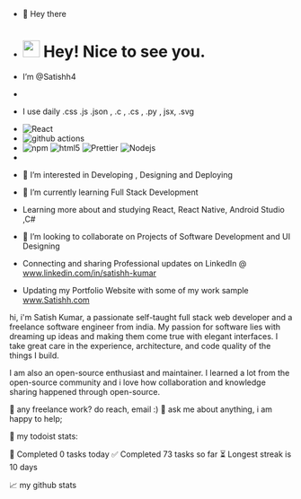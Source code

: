 - 👋 Hey there
- <h1><img src="https://emojis.slackmojis.com/emojis/images/1531849430/4246/blob-sunglasses.gif?1531849430" width="30"/> Hey! Nice to see you.</h1>
-  I’m @Satishh4
-  
- I use daily .css .js .json , .c , .cs , .py , jsx, .svg
- <img alt="React" src="https://img.shields.io/badge/-React-45b8d8?style=flat-square&logo=react&logoColor=white" />
- <img alt="github actions" src="https://img.shields.io/badge/-Github_Actions-2088FF?style=flat-square&logo=github-actions&logoColor=white" />
- <img alt="npm" src="https://img.shields.io/badge/-NPM-CB3837?style=flat-square&logo=npm&logoColor=white" />
  <img alt="html5" src="https://img.shields.io/badge/-HTML5-E34F26?style=flat-square&logo=html5&logoColor=white" />
  <img alt="Prettier" src="https://img.shields.io/badge/-Prettier-F7B93E?style=flat-square&logo=prettier&logoColor=white" />
  <img alt="Nodejs" src="https://img.shields.io/badge/-Nodejs-43853d?style=flat-square&logo=Node.js&logoColor=white" />
-  
- 👀 I’m interested in Developing , Designing and Deploying
- 🌱 I’m currently learning Full Stack Development
- Learning more about and studying React, React Native, Android Studio ,C# 
- 💞️ I’m looking to collaborate on Projects of Software Development and UI Designing 

- Connecting and sharing Professional updates on LinkedIn @ www.linkedin.com/in/satishh-kumar 
- Updating my Portfolio Website with some of my work sample www.Satishh.com

hi, i'm Satish Kumar, a passionate self-taught full stack web developer and a freelance software engineer from india. 
My passion for software lies with dreaming up ideas and making them come true with elegant interfaces. 
I take great care in the experience, architecture, and code quality of the things I build.

I am also an open-source enthusiast and maintainer. 
I learned a lot from the open-source community and i love how collaboration and knowledge sharing happened through open-source.


💼 any freelance work? do reach, email :)
💬 ask me about anything, i am happy to help;

🚧 my todoist stats:

🌸 Completed 0 tasks today
✅ Completed 73 tasks so far
⏳ Longest streak is 10 days

📈 my github stats

<!---
Satishh4/Satishh4 is a ✨ special ✨ repository because its `README.md` (this file) appears on your GitHub profile.
You can click the Preview link to take a look at your changes.
--->




